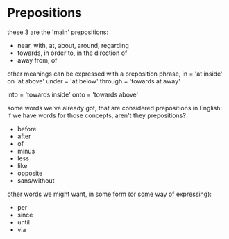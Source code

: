 Prepositions
=======

these 3 are the 'main' prepositions:

* near, with, at, about, around, regarding
* towards, in order to, in the direction of
* away from, of

other meanings can be expressed with a preposition phrase,
in = 'at inside'
on 'at above'
under = 'at below'
through = 'towards at away'



into = 'towards inside'
onto = 'towards above'


some words we've already got, that are considered prepositions in English:
if we have words for those concepts, aren't they prepositions?

* before
* after
* of
* minus
* less
* like
* opposite
* sans/without

other words we might want, in some form (or some way of expressing):
* per
* since
* until
* via
